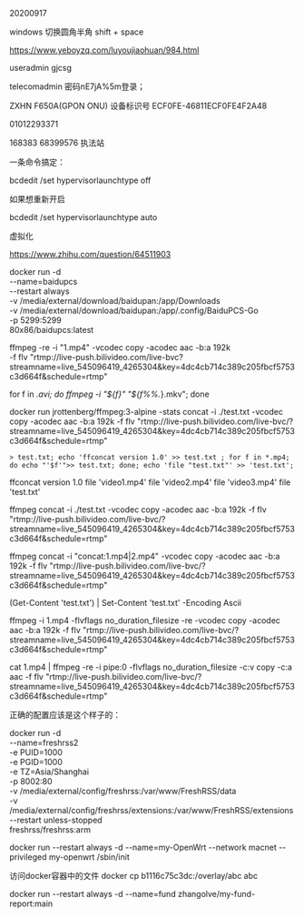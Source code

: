 20200917

windows 切换圆角半角 shift + space


https://www.yeboyzq.com/luyoujiaohuan/984.html

useradmin
gjcsg

telecomadmin 密码nE7jA%5m登录；


ZXHN F650A(GPON ONU)
设备标识号	ECF0FE-46811ECF0FE4F2A48

01012293371

168383
68399576  执法站


一条命令搞定：

bcdedit /set hypervisorlaunchtype off


如果想重新开启

bcdedit /set hypervisorlaunchtype auto

虚拟化

https://www.zhihu.com/question/64511903



docker run -d \
--name=baidupcs \
--restart always \
-v /media/external/download/baidupan:/app/Downloads \
-v /media/external/download/baidupan:/app/.config/BaiduPCS-Go \
-p 5299:5299 \
80x86/baidupcs:latest


ffmpeg -re -i "1.mp4" -vcodec copy -acodec aac -b:a 192k \
-f flv "rtmp://live-push.bilivideo.com/live-bvc?streamname=live_545096419_4265304&key=4dc4cb714c389c205fbcf5753c3d664f&schedule=rtmp" 


for f in *.avi; do ffmpeg -i "${f}" "${f%%.*}.mkv"; done

docker run jrottenberg/ffmpeg:3-alpine -stats concat -i ./test.txt -vcodec copy -acodec aac -b:a 192k -f flv "rtmp://live-push.bilivideo.com/live-bvc/?streamname=live_545096419_4265304&key=4dc4cb714c389c205fbcf5753c3d664f&schedule=rtmp"

```
> test.txt; echo 'ffconcat version 1.0' >> test.txt ; for f in *.mp4; do echo "'$f'">> test.txt; done; echo 'file "test.txt"' >> 'test.txt';
```
ffconcat version 1.0
file 'video1.mp4'
file 'video2.mp4'
file 'video3.mp4'
file 'test.txt'

ffmpeg concat -i ./test.txt -vcodec copy -acodec aac -b:a 192k -f flv "rtmp://live-push.bilivideo.com/live-bvc/?streamname=live_545096419_4265304&key=4dc4cb714c389c205fbcf5753c3d664f&schedule=rtmp"


ffmpeg concat -i "concat:1.mp4|2.mp4" -vcodec copy -acodec aac -b:a 192k -f flv "rtmp://live-push.bilivideo.com/live-bvc/?streamname=live_545096419_4265304&key=4dc4cb714c389c205fbcf5753c3d664f&schedule=rtmp"

(Get-Content 'test.txt') | Set-Content 'test.txt' -Encoding Ascii


ffmpeg -i 1.mp4 -flvflags no_duration_filesize -re -vcodec copy -acodec aac -b:a 192k -f flv "rtmp://live-push.bilivideo.com/live-bvc/?streamname=live_545096419_4265304&key=4dc4cb714c389c205fbcf5753c3d664f&schedule=rtmp"


cat 1.mp4 | ffmpeg -re -i pipe:0 -flvflags no_duration_filesize -c:v copy -c:a aac -f flv "rtmp://live-push.bilivideo.com/live-bvc/?streamname=live_545096419_4265304&key=4dc4cb714c389c205fbcf5753c3d664f&schedule=rtmp"


正确的配置应该是这个样子的：


docker run -d \
  --name=freshrss2 \
  -e PUID=1000 \
  -e PGID=1000 \
  -e TZ=Asia/Shanghai \
  -p 8002:80 \
  -v /media/external/config/freshrss:/var/www/FreshRSS/data \
  -v /media/external/config/freshrss/extensions:/var/www/FreshRSS/extensions \
  --restart unless-stopped \
  freshrss/freshrss:arm

  docker run --restart always -d --name=my-OpenWrt --network macnet --privileged my-openwrt /sbin/init

  访问docker容器中的文件
  docker cp b1116c75c3dc:/overlay/abc abc

  docker run --restart always -d --name=fund  zhangolve/my-fund-report:main

